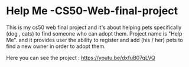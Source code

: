 # Help Me -CS50-Web-final-project
This is my cs50 web final project
and it's  about helping pets 
specifically (dog , cats) to find someone who can adopt them. Project  name is "Help Me". and it provides user the ability to register and add (his / her) pets to find a new owner in order to adopt them.

Here you can see the project : https://youtu.be/dxfuB07qLVQ
